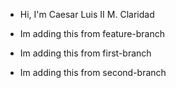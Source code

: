 - Hi, I'm Caesar Luis II M. Claridad

- Im adding this from feature-branch
- Im adding this from first-branch
- Im adding this from second-branch